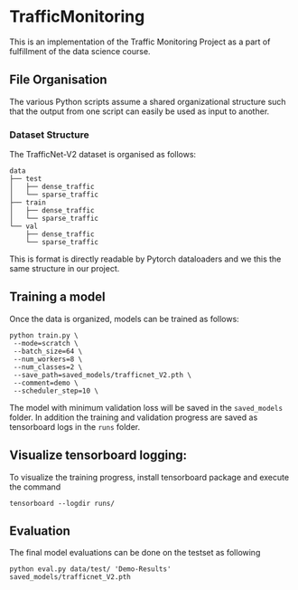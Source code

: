 # TrafficMonitoring

This is an implementation of the Traffic Monitoring Project as a part of fulfillment of the data science course. 

## File Organisation

The various Python scripts assume a shared organizational structure such that the output from one script can easily be used as input to another. 

### Dataset Structure
The TrafficNet-V2 dataset is organised as follows:
```
data
├── test
│   ├── dense_traffic
│   └── sparse_traffic
├── train
│   ├── dense_traffic
│   └── sparse_traffic
└── val
    ├── dense_traffic
    └── sparse_traffic
```
This is format is directly readable by Pytorch dataloaders and we this the same structure in our project.

## Training a model
Once the data is organized, models can be trained as follows:
```
python train.py \
 --mode=scratch \
 --batch_size=64 \
 --num_workers=8 \
 --num_classes=2 \
 --save_path=saved_models/trafficnet_V2.pth \
 --comment=demo \
 --scheduler_step=10 \
```

The model with minimum validation loss will be saved in the `saved_models` folder. In addition the training and validation progress are saved as tensorboard logs in the `runs` folder.  

## Visualize tensorboard logging:
To visualize the training progress, install tensorboard package and execute the command
```
tensorboard --logdir runs/
```

## Evaluation
The final model evaluations can be done on the testset as following
```
python eval.py data/test/ 'Demo-Results' saved_models/trafficnet_V2.pth
```






